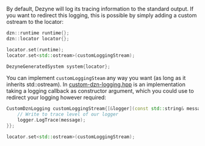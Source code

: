 By default, Dezyne will log its tracing information to the standard output. If you want to redirect this logging, this is possible by simply adding a custom ostream to the locator:

```cpp
dzn::runtime runtime{};
dzn::locator locator{};

locator.set(runtime);
locator.set<std::ostream>(customLoggingStream);

DezyneGeneratedSystem system{locator};
```

You can implement `customLoggingSteam` any way you want (as long as it inherits std::ostream). In [custom-dzn-logging.hpp](custom-dzn-logging.hpp) is an implementation taking a logging callback as constructor argument, which you could use to redirect your logging however required:

```cpp
CustomDznLogging customLoggingStream{[&logger](const std::string& message) {
    // Write to trace level of our logger
    logger.LogTrace(message);
}};

locator.set<std::ostream>(customLoggingStream);
```